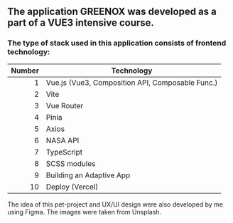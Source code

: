 ## The application GREENOX was developed as a part of a VUE3 intensive course.


### The type of stack used in this application consists of frontend technology:

| Number |                  Technology                      |
|-------:|--------------------------------------------------|
|       1| Vue.js (Vue3, Composition API, Composable Func.) |
|       2| Vite                                             |
|       3| Vue Router                                       |
|       4| Pinia                                            |
|       5| Axios                                            |
|       6| NASA API                                         |
|       7| TypeScript                                       |
|       8| SCSS modules                                     |
|       9| Building an Adaptive App                         |
|      10| Deploy (Vercel)                                  |

The idea of this pet-project and UX/UI design were also developed by me using Figma.
The images were taken from Unsplash.
